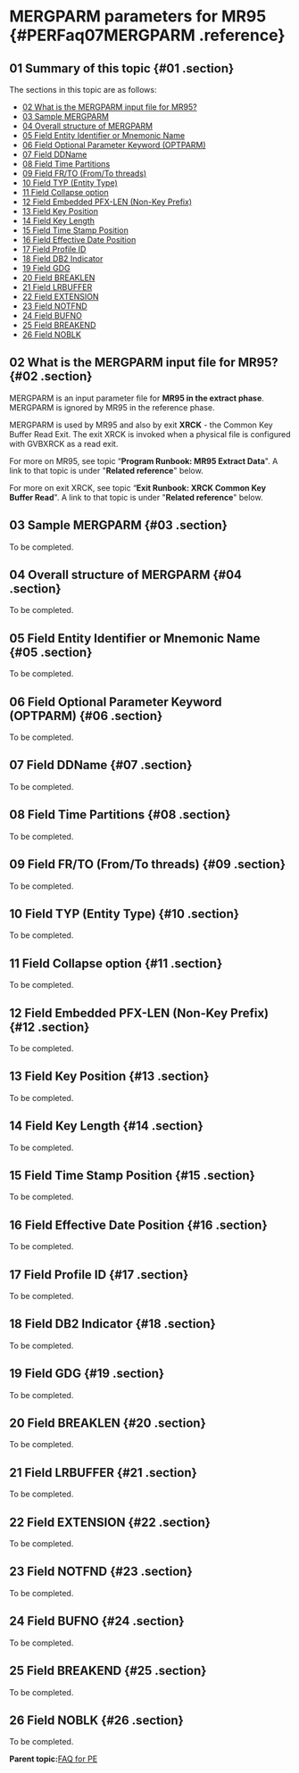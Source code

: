 # MERGPARM parameters for MR95 {#PERFaq07MERGPARM .reference}

## 01 Summary of this topic {#01 .section}

The sections in this topic are as follows:

-   [02 What is the MERGPARM input file for MR95?](PERFaq07MERGPARM.md#02)
-   [03 Sample MERGPARM](PERFaq07MERGPARM.md#03)
-   [04 Overall structure of MERGPARM](PERFaq07MERGPARM.md#04)
-   [05 Field Entity Identifier or Mnemonic Name](PERFaq07MERGPARM.md#05)
-   [06 Field Optional Parameter Keyword \(OPTPARM\)](PERFaq07MERGPARM.md#06)
-   [07 Field DDName](PERFaq07MERGPARM.md#07)
-   [08 Field Time Partitions](PERFaq07MERGPARM.md#08)
-   [09 Field FR/TO \(From/To threads\)](PERFaq07MERGPARM.md#09)
-   [10 Field TYP \(Entity Type\)](PERFaq07MERGPARM.md#10)
-   [11 Field Collapse option](PERFaq07MERGPARM.md#11)
-   [12 Field Embedded PFX-LEN \(Non-Key Prefix\)](PERFaq07MERGPARM.md#12)
-   [13 Field Key Position](PERFaq07MERGPARM.md#13)
-   [14 Field Key Length](PERFaq07MERGPARM.md#14)
-   [15 Field Time Stamp Position](PERFaq07MERGPARM.md#15)
-   [16 Field Effective Date Position](PERFaq07MERGPARM.md#16)
-   [17 Field Profile ID](PERFaq07MERGPARM.md#17)
-   [18 Field DB2 Indicator](PERFaq07MERGPARM.md#18)
-   [19 Field GDG](PERFaq07MERGPARM.md#19)
-   [20 Field BREAKLEN](PERFaq07MERGPARM.md#20)
-   [21 Field LRBUFFER](PERFaq07MERGPARM.md#21)
-   [22 Field EXTENSION](PERFaq07MERGPARM.md#22)
-   [23 Field NOTFND](PERFaq07MERGPARM.md#23)
-   [24 Field BUFNO](PERFaq07MERGPARM.md#24)
-   [25 Field BREAKEND](PERFaq07MERGPARM.md#25)
-   [26 Field NOBLK](PERFaq07MERGPARM.md#26)

## 02 What is the MERGPARM input file for MR95? {#02 .section}

MERGPARM is an input parameter file for **MR95 in the extract phase**. MERGPARM is ignored by MR95 in the reference phase.

MERGPARM is used by MR95 and also by exit **XRCK** - the Common Key Buffer Read Exit. The exit XRCK is invoked when a physical file is configured with GVBXRCK as a read exit.

For more on MR95, see topic “**Program Runbook: MR95 Extract Data**". A link to that topic is under "**Related reference**" below.

For more on exit XRCK, see topic “**Exit Runbook: XRCK Common Key Buffer Read**". A link to that topic is under "**Related reference**" below.

## 03 Sample MERGPARM {#03 .section}

To be completed.

## 04 Overall structure of MERGPARM {#04 .section}

To be completed.

## 05 Field Entity Identifier or Mnemonic Name {#05 .section}

To be completed.

## 06 Field Optional Parameter Keyword \(OPTPARM\) {#06 .section}

To be completed.

## 07 Field DDName {#07 .section}

To be completed.

## 08 Field Time Partitions {#08 .section}

To be completed.

## 09 Field FR/TO \(From/To threads\) {#09 .section}

To be completed.

## 10 Field TYP \(Entity Type\) {#10 .section}

To be completed.

## 11 Field Collapse option {#11 .section}

To be completed.

## 12 Field Embedded PFX-LEN \(Non-Key Prefix\) {#12 .section}

To be completed.

## 13 Field Key Position {#13 .section}

To be completed.

## 14 Field Key Length {#14 .section}

To be completed.

## 15 Field Time Stamp Position {#15 .section}

To be completed.

## 16 Field Effective Date Position {#16 .section}

To be completed.

## 17 Field Profile ID {#17 .section}

To be completed.

## 18 Field DB2 Indicator {#18 .section}

To be completed.

## 19 Field GDG {#19 .section}

To be completed.

## 20 Field BREAKLEN {#20 .section}

To be completed.

## 21 Field LRBUFFER {#21 .section}

To be completed.

## 22 Field EXTENSION {#22 .section}

To be completed.

## 23 Field NOTFND {#23 .section}

To be completed.

## 24 Field BUFNO {#24 .section}

To be completed.

## 25 Field BREAKEND {#25 .section}

To be completed.

## 26 Field NOBLK {#26 .section}

To be completed.

**Parent topic:**[FAQ for PE](../html/SARFaqPM.md)

